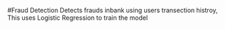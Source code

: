 #Fraud Detection
Detects frauds inbank using users transection histroy, This uses Logistic Regression to train the model
